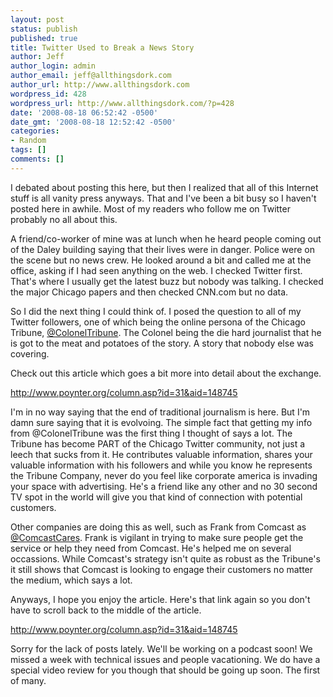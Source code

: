 ```yaml
---
layout: post
status: publish
published: true
title: Twitter Used to Break a News Story
author: Jeff
author_login: admin
author_email: jeff@allthingsdork.com
author_url: http://www.allthingsdork.com
wordpress_id: 428
wordpress_url: http://www.allthingsdork.com/?p=428
date: '2008-08-18 06:52:42 -0500'
date_gmt: '2008-08-18 12:52:42 -0500'
categories:
- Random
tags: []
comments: []
---
```

<p>I debated about posting this here, but then I realized that all of this Internet stuff is all vanity press anyways. That and I've been a bit busy so I haven't posted here in awhile. Most of my readers who follow me on Twitter probably no all about this.</p>
<p>A friend/co-worker of mine was at lunch when he heard people coming out of the Daley building saying that their lives were in danger. Police were on the scene but no news crew. He looked around a bit and called me at the office, asking if I had seen anything on the web. I checked Twitter first. That's where I usually get the latest buzz but nobody was talking. I checked the major Chicago papers and then checked CNN.com but no data.</p>
<p>So I did the next thing I could think of. I posed the question to all of my Twitter followers, one of which being the online persona of the Chicago Tribune, <a href="http://www.twitter.com/ColonelTribune" target="_blank">@ColonelTribune</a>. The Colonel being the die hard journalist that he is got to the meat and potatoes of the story. A story that nobody else was covering.</p>
<p>Check out this article which goes a bit more into detail about the exchange.</p>
<p><a href="http://www.poynter.org/column.asp?id=31&amp;aid=148745" target="_blank">http://www.poynter.org/column.asp?id=31&amp;aid=148745</a></p>
<p>I'm in no way saying that the end of traditional journalism is here. But I'm damn sure saying that it is evolvoing. The simple fact that getting my info from @ColonelTribune was the first thing I thought of says a lot. The Tribune has become PART of the Chicago Twitter community, not just a leech that sucks from it. He contributes valuable information, shares your valuable information with his followers and while you know he represents the Tribune Company, never do you feel like corporate america is invading your space with advertising. He's a friend like any other and no 30 second TV spot in the world will give you that kind of connection with potential customers.</p>
<p>Other companies are doing this as well, such as Frank from Comcast as <a href="http://twitter.com/comcastcares" target="_blank">@ComcastCares</a>. Frank is vigilant in trying to make sure people get the service or help they need from Comcast. He's helped me on several occassions. While Comcast's strategy isn't quite as robust as the Tribune's it still shows that Comcast is looking to engage their customers no matter the medium, which says a lot.</p>
<p>Anyways, I hope you enjoy the article. Here's that link again so you don't have to scroll back to the middle of the article.</p>
<p><a href="http://www.poynter.org/column.asp?id=31&amp;aid=148745" target="_blank">http://www.poynter.org/column.asp?id=31&amp;aid=148745</a></p>
<p>Sorry for the lack of posts lately. We'll be working on a podcast soon! We missed a week with technical issues and people vacationing. We do have a special video review for you though that should be going up soon. The first of many.</p>
